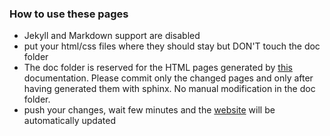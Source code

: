 ### How to use these pages

* Jekyll and Markdown support are disabled
* put your html/css files where they should stay but DON'T touch the doc folder
* The doc folder is reserved for the HTML pages generated by [this](https://github.com/slms4redd/slms-documentation) documentation. Please commit only the changed pages and only after having generated them with sphinx. No manual modification in the doc folder.
* push your changes, wait few minutes and the  [website](http://slms4redd.github.io/) will be automatically updated
